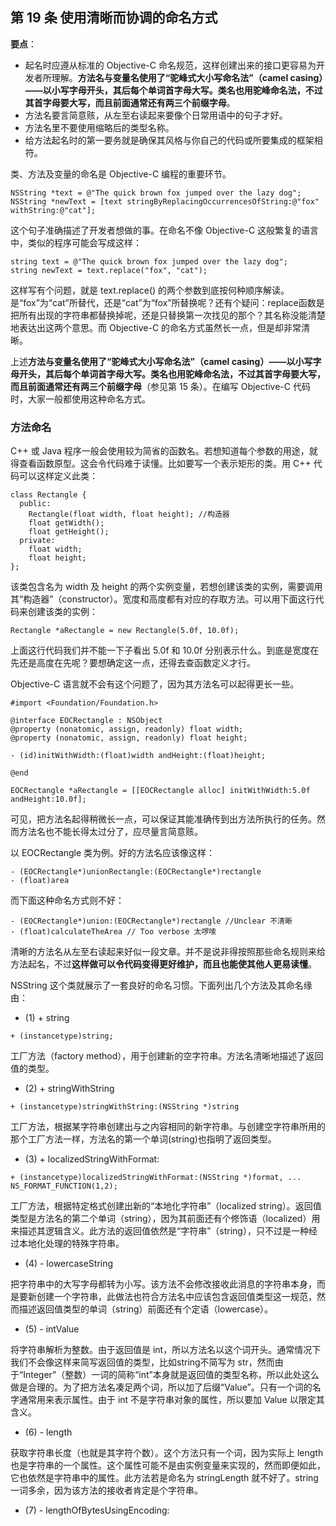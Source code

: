 ## 第 19 条 使用清晰而协调的命名方式

**要点**：

* 起名时应遵从标准的 Objective-C 命名规范，这样创建出来的接口更容易为开发者所理解。**方法名与变量名使用了“驼峰式大小写命名法”（camel casing）——以小写字母开头，其后每个单词首字母大写。类名也用驼峰命名法，不过其首字母要大写，而且前面通常还有两三个前缀字母**。
* 方法名要言简意赅，从左至右读起来要像个日常用语中的句子才好。
* 方法名里不要使用缩略后的类型名称。
* 给方法起名时的第一要务就是确保其风格与你自己的代码或所要集成的框架相符。

类、方法及变量的命名是 Objective-C 编程的重要环节。

```
NSString *text = @"The quick brown fox jumped over the lazy dog";
NSString *newText = [text stringByReplacingOccurrencesOfString:@"fox" withString:@"cat"];
```

这个句子准确描述了开发者想做的事。在命名不像 Objective-C 这般繁复的语言中，类似的程序可能会写成这样：

```
string text = @"The quick brown fox jumped over the lazy dog";
string newText = text.replace("fox", "cat"); 
```

这样写有个问题，就是 text.replace() 的两个参数到底按何种顺序解读。是“fox”为“cat”所替代，还是“cat”为“fox”所替换呢？还有个疑问：replace函数是把所有出现的字符串都替换掉呢，还是只替换第一次找见的那个？其名称没能清楚地表达出这两个意思。而 Objective-C 的命名方式虽然长一点，但是却非常清晰。

上述**方法与变量名使用了“驼峰式大小写命名法”（camel casing）——以小写字母开头，其后每个单词首字母大写。类名也用驼峰命名法，不过其首字母要大写，而且前面通常还有两三个前缀字母**（参见第 15 条）。在编写 Objective-C 代码时，大家一般都使用这种命名方式。

### 方法命名

C++ 或 Java 程序一般会使用较为简省的函数名。若想知道每个参数的用途，就得查看函数原型。这会令代码难于读懂。比如要写一个表示矩形的类。用 C++ 代码可以这样定义此类：

```
class Rectangle {
  public:
    Rectangle(float width, float height); //构造器
    float getWidth();
    float getHeight();
  private:
    float width;
    float height;
};
```

该类包含名为 width 及 height 的两个实例变量，若想创建该类的实例，需要调用其“构造器”（constructor）。宽度和高度都有对应的存取方法。可以用下面这行代码来创建该类的实例：

```
Rectangle *aRectangle = new Rectangle(5.0f, 10.0f);
```

上面这行代码我们并不能一下子看出 5.0f 和 10.0f 分别表示什么。到底是宽度在先还是高度在先呢？要想确定这一点，还得去查函数定义才行。

Objective-C 语言就不会有这个问题了，因为其方法名可以起得更长一些。

```
#import <Foundation/Foundation.h>

@interface EOCRectangle : NSObject
@property (nonatomic, assign, readonly) float width;
@property (nonatomic, assign, readonly) float height;

- (id)initWithWidth:(float)width andHeight:(float)height;

@end
```

```
EOCRectangle *aRectangle = [[EOCRectangle alloc] initWithWidth:5.0f andHeight:10.0f];
```

可见，把方法名起得稍微长一点，可以保证其能准确传到出方法所执行的任务。然而方法名也不能长得太过分了，应尽量言简意赅。

以 EOCRectangle 类为例。好的方法名应该像这样：

```
- (EOCRectangle*)unionRectangle:(EOCRectangle*)rectangle
- (float)area
```

而下面这种命名方式则不好：

```
- (EOCRectangle*)union:(EOCRectangle*)rectangle //Unclear 不清晰
- (float)calculateTheArea // Too verbose 太啰嗦
```


清晰的方法名从左至右读起来好似一段文章。并不是说非得按照那些命名规则来给方法起名，不过**这样做可以令代码变得更好维护，而且也能使其他人更易读懂**。

NSString 这个类就展示了一套良好的命名习惯。下面列出几个方法及其命名缘由：

* (1) + string

```
+ (instancetype)string;
```

工厂方法（factory method），用于创建新的空字符串。方法名清晰地描述了返回值的类型。

* (2) + stringWithString

```
+ (instancetype)stringWithString:(NSString *)string
```

工厂方法，根据某字符串创建出与之内容相同的新字符串。与创建空字符串所用的那个工厂方法一样，方法名的第一个单词(string)也指明了返回类型。

* (3) + localizedStringWithFormat:

```
+ (instancetype)localizedStringWithFormat:(NSString *)format, ... NS_FORMAT_FUNCTION(1,2);
```

工厂方法，根据特定格式创建出新的“本地化字符串”（localized string）。返回值类型是方法名的第二个单词（string），因为其前面还有个修饰语（localized）用来描述其逻辑含义。此方法的返回值依然是“字符串”（string），只不过是一种经过本地化处理的特殊字符串。

* (4) - lowercaseString 

把字符串中的大写字母都转为小写。该方法不会修改接收此消息的字符串本身，而是要新创建一个字符串，此做法也符合方法名中应该包含返回值类型这一规范，然而描述返回值类型的单词（string）前面还有个定语（lowercase）。

* (5) - intValue

将字符串解析为整数。由于返回值是 int，所以方法名以这个词开头。通常情况下我们不会像这样来简写返回值的类型，比如string不简写为 str，然而由于“Integer”（整数）一词的简称“int”本身就是返回值的类型名称，所以此处这么做是合理的。为了把方法名凑足两个词，所以加了后缀“Value”。只有一个词的名字通常用来表示属性。由于 int 不是字符串对象的属性，所以要加 Value 以限定其含义。

* (6) - length

获取字符串长度（也就是其字符个数）。这个方法只有一个词，因为实际上 length 也是字符串的一个属性。这个属性可能不是由实例变量来实现的，然而即便如此，它也依然是字符串中的属性。此方法若是命名为 stringLength 就不好了。string 一词多余，因为该方法的接收者肯定是个字符串。

* (7) - lengthOfBytesUsingEncoding:





